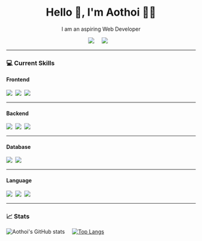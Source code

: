 <h1 align='center'> Hello 👋, I'm Aothoi  👩‍💻 </h1>

<p align='center'>
  I am an aspiring Web Developer
</p>

<p align='center'>
  <a href="https://www.linkedin.com/in/mehzabin-sadat-aothoi-4979081a9/"><img src="https://img.shields.io/badge/linkedin-%230077B5.svg?&style=for-the-badge&logo=linkedin&logoColor=white" /></a>&nbsp;&nbsp;&nbsp;&nbsp;
  <a href="https://wakatime.com/@suppaGonzalo"><img src="https://img.shields.io/badge/WakaTime-000000?style=for-the-badge&logo=WakaTime&logoColor=white" /></a>&nbsp;&nbsp;&nbsp;&nbsp;

</p>


<hr>

<h3>💻  Current Skills </h3>

<h4> Frontend </h4>
<p >
  <img src="https://img.shields.io/badge/html5-20232A?&style=for-the-badge&logo=html5&logoColor=23e34f26" />&nbsp;&nbsp;<img src="https://img.shields.io/badge/CSS3-20232A?&style=for-the-badge&logo=css3&logoColor=1572B6" />&nbsp;&nbsp;<img src="https://img.shields.io/badge/React-20232A?style=for-the-badge&logo=react&logoColor=61DAFB" />&nbsp;&nbsp;
</p>


<hr>

<h4> Backend </h4>
<p >
  <img src="https://img.shields.io/badge/node.js-20232A?&style=for-the-badge&logo=node.js&logoColor=43B02A" />&nbsp;&nbsp;<img src="https://img.shields.io/badge/express.js-20232A??&style=for-the-badge&logo=express&logoColor=white" />&nbsp;&nbsp;<img src="https://img.shields.io/badge/spring boot-20232A??&style=for-the-badge&logo=springboot&logoColor=6DB33F">&nbsp;&nbsp;


<hr>

<h4> Database </h4>
<p >
  <img src="https://img.shields.io/badge/MySQL-20232A?style=for-the-badge&logo=mysql&logoColor=005C84" />&nbsp;&nbsp;<img src="https://img.shields.io/badge/PostgreSQL-20232A?style=for-the-badge&logo=postgresql&logoColor=316192" />&nbsp;&nbsp;
</p>


<hr>

<h4> Language </h4>
<p >
  <img src="https://img.shields.io/badge/JavaScript-20232A?style=for-the-badge&logo=javascript&logoColor=F7DF1E" />&nbsp;&nbsp;<img src="https://img.shields.io/badge/Java-20232A?style=for-the-badge&logo=java&logoColor=ED8B00" />&nbsp;&nbsp;<img src="https://img.shields.io/badge/Python-20232A?style=for-the-badge&logo=python&logoColor=blue">&nbsp;&nbsp;


<hr>

<h3> 📈  Stats</h3>

![Aothoi's GitHub stats](https://github-readme-stats.vercel.app/api?username=suppaGonzal0&show_icons=true&theme=radical)&nbsp;&nbsp;&nbsp;&nbsp;
[![Top Langs](https://github-readme-stats.vercel.app/api/top-langs/?username=anuraghazra&layout=compact)](https://github.com/anuraghazra/github-readme-stats)
